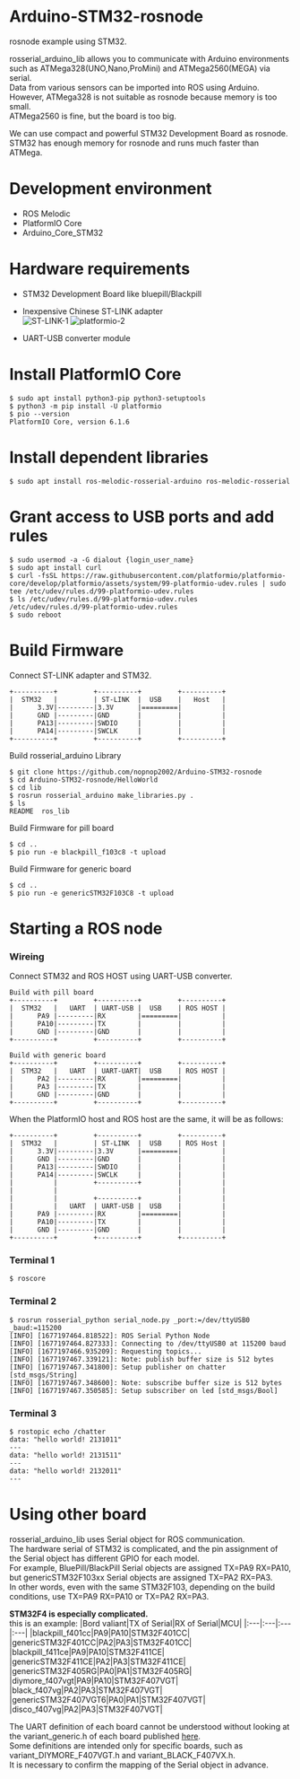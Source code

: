 # Arduino-STM32-rosnode
rosnode example using STM32.   

rosserial_arduino_lib allows you to communicate with Arduino environments such as ATMega328(UNO,Nano,ProMini) and ATMega2560(MEGA) via serial.   
Data from various sensors can be imported into ROS using Arduino.   
However, ATMega328 is not suitable as rosnode because memory is too small.   
ATMega2560 is fine, but the board is too big.

We can use compact and powerful STM32 Development Board as rosnode.   
STM32 has enough memory for rosnode and runs much faster than ATMega.   

# Development environment
- ROS Melodic   
- PlatformIO Core   
- Arduino_Core_STM32   


# Hardware requirements
- STM32 Development Board like bluepill/Blackpill  

- Inexpensive Chinese ST-LINK adapter   
![ST-LINK-1](https://user-images.githubusercontent.com/6020549/221065783-33508ebe-2454-4033-92f8-34c00fe0eb80.JPG)
![platformio-2](https://user-images.githubusercontent.com/6020549/221065793-a32da243-946a-4cf4-9655-1347a229d6eb.JPG)

- UART-USB converter module   

# Install PlatformIO Core
```
$ sudo apt install python3-pip python3-setuptools
$ python3 -m pip install -U platformio
$ pio --version
PlatformIO Core, version 6.1.6
```

# Install dependent libraries
```
$ sudo apt install ros-melodic-rosserial-arduino ros-melodic-rosserial
```

# Grant access to USB ports and add rules
```
$ sudo usermod -a -G dialout {login_user_name}
$ sudo apt install curl
$ curl -fsSL https://raw.githubusercontent.com/platformio/platformio-core/develop/platformio/assets/system/99-platformio-udev.rules | sudo tee /etc/udev/rules.d/99-platformio-udev.rules
$ ls /etc/udev/rules.d/99-platformio-udev.rules
/etc/udev/rules.d/99-platformio-udev.rules
$ sudo reboot
```

# Build Firmware
Connect ST-LINK adapter and STM32.
```
+----------+         +----------+         +----------+
|  STM32   |         | ST-LINK  |  USB    |   Host   |
|      3.3V|---------|3.3V      |=========|          |
|      GND |---------|GND       |         |          |
|      PA13|---------|SWDIO     |         |          |
|      PA14|---------|SWCLK     |         |          |
+----------+         +----------+         +----------+
```

Build rosserial_arduino Library
```
$ git clone https://github.com/nopnop2002/Arduino-STM32-rosnode
$ cd Arduino-STM32-rosnode/HelloWorld
$ cd lib
$ rosrun rosserial_arduino make_libraries.py .
$ ls
README  ros_lib
```


Build Firmware for pill board
```
$ cd ..
$ pio run -e blackpill_f103c8 -t upload
```

Build Firmware for generic board
```
$ cd ..
$ pio run -e genericSTM32F103C8 -t upload
```



# Starting a ROS node

### Wireing
Connect STM32 and ROS HOST using UART-USB converter.

```
Build with pill board
+----------+         +----------+         +----------+
|  STM32   |   UART  | UART-USB |  USB    | ROS HOST |
|      PA9 |---------|RX        |=========|          |
|      PA10|---------|TX        |         |          |
|      GND |---------|GND       |         |          |
+----------+         +----------+         +----------+

Build with generic board
+----------+         +----------+         +----------+
|  STM32   |   UART  | UART-UART|  USB    | ROS HOST |
|      PA2 |---------|RX        |=========|          |
|      PA3 |---------|TX        |         |          |
|      GND |---------|GND       |         |          |
+----------+         +----------+         +----------+
```

When the PlatformIO host and ROS host are the same, it will be as follows:
```
+----------+         +----------+         +----------+
|  STM32   |         | ST-LINK  |  USB    | ROS Host |
|      3.3V|---------|3.3V      |=========|          |
|      GND |---------|GND       |         |          |
|      PA13|---------|SWDIO     |         |          |
|      PA14|---------|SWCLK     |         |          |
|          |         +----------+         |          |
|          |                              |          |
|          |         +----------+         |          |
|          |   UART  | UART-USB |  USB    |          |
|      PA9 |---------|RX        |=========|          |
|      PA10|---------|TX        |         |          |
|      GND |---------|GND       |         |          |
+----------+         +----------+         +----------+
```

### Terminal 1
```
$ roscore
```

### Terminal 2
```
$ rosrun rosserial_python serial_node.py _port:=/dev/ttyUSB0 _baud:=115200
[INFO] [1677197464.818522]: ROS Serial Python Node
[INFO] [1677197464.827333]: Connecting to /dev/ttyUSB0 at 115200 baud
[INFO] [1677197466.935209]: Requesting topics...
[INFO] [1677197467.339121]: Note: publish buffer size is 512 bytes
[INFO] [1677197467.341800]: Setup publisher on chatter [std_msgs/String]
[INFO] [1677197467.348600]: Note: subscribe buffer size is 512 bytes
[INFO] [1677197467.350585]: Setup subscriber on led [std_msgs/Bool]
```

### Terminal 3
```
$ rostopic echo /chatter
data: "hello world! 2131011"
---
data: "hello world! 2131511"
---
data: "hello world! 2132011"
---
```


# Using other board
rosserial_arduino_lib uses Serial object for ROS communication.   
The hardware serial of STM32 is complicated, and the pin assignment of the Serial object has different GPIO for each model.   
For example, BluePill/BlackPill Serial objects are assigned TX=PA9 RX=PA10, but genericSTM32F103xx Serial objects are assigned TX=PA2 RX=PA3.   
In other words, even with the same STM32F103, depending on the build conditions, use TX=PA9 RX=PA10 or TX=PA2 RX=PA3.   

__STM32F4 is especially complicated.__   
this is an example:
|Bord valiant|TX of Serial|RX of Serial|MCU|
|:---|:---|:---|:---|
|blackpill_f401cc|PA9|PA10|STM32F401CC|
|genericSTM32F401CC|PA2|PA3|STM32F401CC|
|blackpill_f411ce|PA9|PA10|STM32F411CE|
|genericSTM32F411CE|PA2|PA3|STM32F411CE|
|genericSTM32F405RG|PA0|PA1|STM32F405RG|
|diymore_f407vgt|PA9|PA10|STM32F407VGT|
|black_f407vg|PA2|PA3|STM32F407VGT|
|genericSTM32F407VGT6|PA0|PA1|STM32F407VGT|
|disco_f407vg|PA2|PA3|STM32F407VGT|

The UART definition of each board cannot be understood without looking at the variant_generic.h of each board published [here](https://github.com/stm32duino/Arduino_Core_STM32/tree/main/variants).   
Some definitions are intended only for specific boards, such as variant_DIYMORE_F407VGT.h and variant_BLACK_F407VX.h.   
It is necessary to confirm the mapping of the Serial object in advance.
